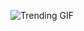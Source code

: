 
<!-- GIF_SECTION -->
![Trending GIF](https://media2.giphy.com/media/v1.Y2lkPThiYjIxNzcyZnlxOXF3a2JtcWtkYXR1cThnenA2a2o1aG5wcnQxNG9vM2tra2lmcSZlcD12MV9naWZzX3NlYXJjaCZjdD1n/gFwZfXIqD0eNW/giphy.gif)
<!-- END_GIF_SECTION -->
